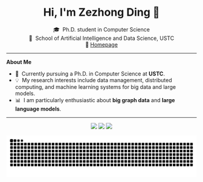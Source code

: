 <h1 align="center">Hi, I'm Zezhong Ding 👋</h1>

<p align="center">
🎓&nbsp; Ph.D. student in Computer Science <br>
🏫&nbsp; School of Artificial Intelligence and Data Science, USTC <br>
🔗 <a href="https://zezhongding.github.io/">Homepage</a>
</p>

---

**About Me**

- 🤖 &nbsp;Currently pursuing a Ph.D. in Computer Science at <b>USTC</b>.
- 💡 &nbsp;My research interests include data management, distributed computing, and machine learning systems for big data and large models.
- 📊 &nbsp;I am particularly enthusiastic about <b>big graph data</b> and <b>large language models</b>.

---
<p align="center">
  <img src="https://github-readme-stats.vercel.app/api?username=zezhongding&theme=gradient&show_icons=true" height="150"/>
    <img src="https://github-readme-streak-stats.herokuapp.com?user=zezhongding&theme=gradient" height="150"/>
  <img src="https://github-profile-trophy.vercel.app/?username=zezhongding&theme=onestar&column=2" height="150"/>
</p>




<!-- 可选：贪吃蛇动画
<p align="center">
  <picture>
    <source media="(prefers-color-scheme: dark)" srcset="https://raw.githubusercontent.com/zezhongding/zezhongding/output/github-contribution-grid-snake-dark.svg">
    <img alt="github contribution grid snake animation" src="https://raw.githubusercontent.com/zezhongding/zezhongding/output/github-contribution-grid-snake.svg">
  </picture>
</p>
-->
<p align="center">
<picture>
  <source media="(prefers-color-scheme: dark)" srcset="https://raw.githubusercontent.com/zezhongding/zezhongding/output/github-contribution-grid-snake-dark.svg">
  <source media="(prefers-color-scheme: light)" srcset="https://raw.githubusercontent.com/zezhongding/zezhongding/output/github-contribution-grid-snake.svg">
  <img alt="github contribution grid snake animation" src="https://raw.githubusercontent.com/zezhongding/zezhongding/output/github-contribution-grid-snake.svg">
</picture>
</p>
